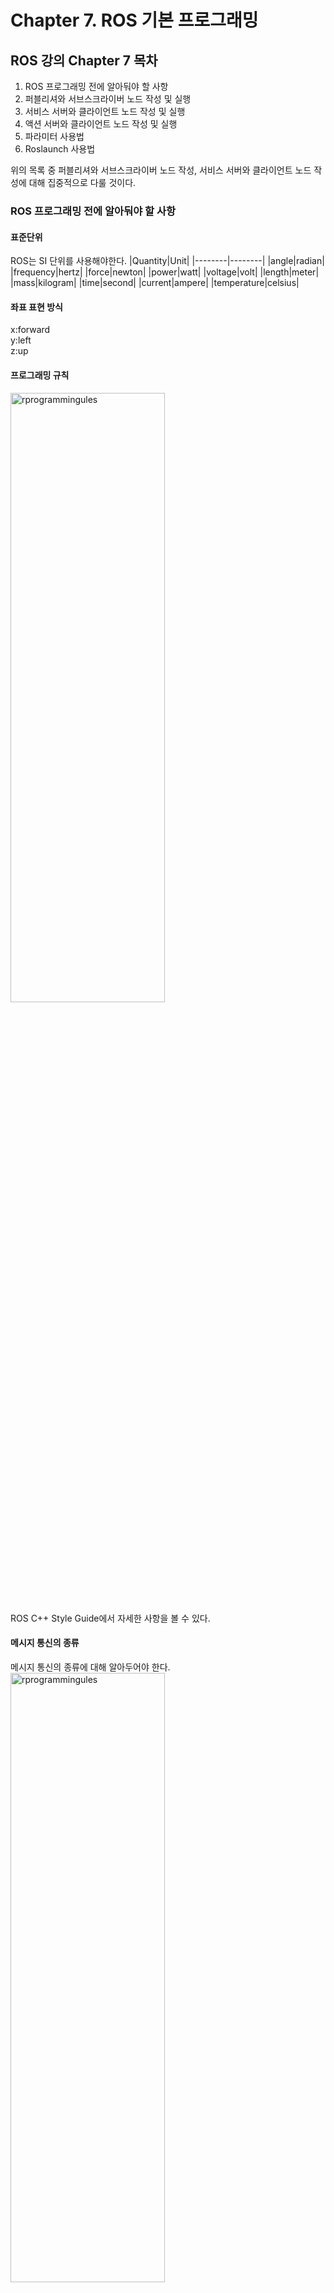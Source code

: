 # Chapter 7. ROS 기본 프로그래밍

## ROS 강의 Chapter 7 목차
1. ROS 프로그래밍 전에 알아둬야 할 사항
2. 퍼블리셔와 서브스크라이버 노드 작성 및 실행
3. 서비스 서버와 클라이언트 노드 작성 및 실행
4. 액션 서버와 클라이언트 노드 작성 및 실행
5. 파라미터 사용법
6. Roslaunch 사용법   

위의 목록 중 퍼블리셔와 서브스크라이버 노드 작성, 서비스 서버와 클라이언트 노드 작성에 대해 집중적으로 다룰 것이다.

### ROS 프로그래밍 전에 알아둬야 할 사항

#### 표준단위
ROS는 SI 단위를 사용해야한다.
|Quantity|Unit|
|--------|--------|
|angle|radian|
|frequency|hertz|
|force|newton|
|power|watt|
|voltage|volt|
|length|meter|
|mass|kilogram|
|time|second|
|current|ampere|
|temperature|celsius|    
#### 좌표 표현 방식
x:forward   
y:left   
z:up  
#### 프로그래밍 규칙
<img src="https://github.com/riseacademy/ROS-Study/assets/137777776/4ba38821-8aef-41ce-b76f-b5bbdeb759d6" width="70%" height="50%" title="px(픽셀) 크기 설정" alt="rprogrammingules"></img>   
ROS C++ Style Guide에서 자세한 사항을 볼 수 있다.
#### 메시지 통신의 종류
메시지 통신의 종류에 대해 알아두어야 한다.     
<img src="https://github.com/riseacademy/ROS-Study/assets/137777776/2ee35098-538b-47b5-8792-f36259bfe77b" width="70%" height="50%" title="px(픽셀) 크기 설정" alt="rprogrammingules"></img>   

아래 그림과 같이 토픽은 단방향이며 연속성을 가지며 퍼블리셔 노드가 서브스크라이버 노드에게 메시지를 보내는 방식으로 작동한다.   
<img src="https://github.com/riseacademy/ROS-Study/assets/137777776/5be4cc4c-35a9-4c42-8cb5-cfb49485f88f" width="70%" height="50%" title="px(픽셀) 크기 설정" alt="rprogrammingules"></img>   
서비스는 서비스 클라이언트가 서비스 서버에게 어떤 요청을 하면 서비스 서버가 해당 process를 진행한 후에 그에 대한 결과값을 다시 서비스 클라이언트에게 보내는 양방향의 일회성을 가지는 통신 방식이다.   
<img src="https://github.com/riseacademy/ROS-Study/assets/137777776/95bc6e31-17ae-485b-92c5-46493a49e7ac" width="70%" height="50%" title="px(픽셀) 크기 설정" alt="rprogrammingules"></img>    
액션은 목표를 전달하고 결과를 받는다는 점은 서비스와 비슷하지만 중간중간에 결과물을 피드백으로 받을 수 있다는 특징이 있다.   
<img src="https://github.com/riseacademy/ROS-Study/assets/137777776/0a0191ad-f493-4cf4-ad61-c2c9d5845ebf" width="70%" height="50%" title="px(픽셀) 크기 설정" alt="rprogrammingules"></img>  
매개변수는 ROS Master, ROS out, 파라미터 서버 구동의 기능을 한다.
<img src="https://github.com/riseacademy/ROS-Study/assets/137777776/dc8bc357-6282-46a3-8b28-efb2b21f5407" width="70%" height="50%" title="px(픽셀) 크기 설정" alt="rprogrammingules"></img> 

### 퍼블리셔와 서브스크라이버 노드 작성 및 실행
1. 패키지 생성   
![image](https://github.com/riseacademy/ROS-Study/assets/137777776/02995522-0a2c-4fec-992a-5cd27c061c6f)      
위의 사진과 같이 ~/catkin_ws/src에 들어가 ros_tutorials_topic이라는 패키지를 만든 후, 만든 패키지로 이동하여 ls라는 명령어로 패키지 안의 파일들을 확인했다.
2. 패키지 설정 파일(package.xml) 수정     
![image](https://github.com/riseacademy/ROS-Study/assets/137777776/e61e421a-04fb-477a-967c-a129c39637c9)            
주어진 코드를 넣어 패키지 설정 파일을 수정했다.
3. 빌드 설정 파일(CMakeLists.txt) 수정
![image](https://github.com/riseacademy/ROS-Study/assets/137777776/fc833e44-da90-4823-a30d-bae19f97a3c8)      
위와 같은 방식으로 주어진 코드로 빌드 설정 파일을 수정한다.
4. 메시지 파일 작성

  
    
